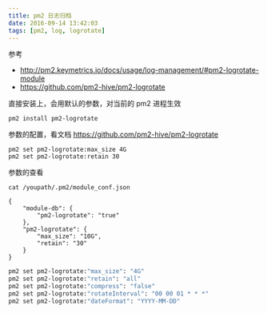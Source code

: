 ```yaml
---
title: pm2 日志归档
date: 2016-09-14 13:42:03
tags: [pm2, log, logrotate]
---
```


参考

* <http://pm2.keymetrics.io/docs/usage/log-management/#pm2-logrotate-module>
* <https://github.com/pm2-hive/pm2-logrotate>

<!--more-->


直接安装上，会用默认的参数，对当前的 pm2 进程生效

`
pm2 install pm2-logrotate
`


参数的配置，看文档 <https://github.com/pm2-hive/pm2-logrotate>

```
pm2 set pm2-logrotate:max_size 4G
pm2 set pm2-logrotate:retain 30
```

参数的查看

`cat /youpath/.pm2/module_conf.json`

```
{
    "module-db": {
        "pm2-logrotate": "true"
    },
    "pm2-logrotate": {
        "max_size": "10G",
        "retain": "30"
    }
}
```


```bash
pm2 set pm2-logrotate:"max_size": "4G"
pm2 set pm2-logrotate:"retain": "all"
pm2 set pm2-logrotate:"compress": "false"
pm2 set pm2-logrotate:"rotateInterval": "00 00 01 * * *"
pm2 set pm2-logrotate:"dateFormat": "YYYY-MM-DD"
```
